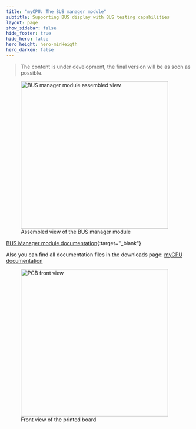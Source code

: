 ```yaml
---
title: "myCPU: The BUS manager module"
subtitle: Supporting BUS display with BUS testing capabilities
layout: page
show_sidebar: false
hide_footer: true
hide_hero: false
hero_height: hero-minHeigth
hero_darken: false
---
```

> The content is under development, the final version will be as soon as possible.

<figure class="center">
    <img src="{{ site.baseurl }}/img/mycpu/modules/bus_manager/busman_assembled_min.png" alt="BUS manager module assembled view" title="Assembled view of the BUS manager module" width="400px">
    <figcaption>Assembled view of the BUS manager module</figcaption>
</figure>

[BUS Manager module documentation](/downloads/technical/myCPU_BUS_Manager_module_full.pdf){:target="_blank"}

Also you can find all documentation files in the downloads page: [myCPU documentation](/pages/en/mycpu/downloads/technical_docs)

<figure class="center">
    <img src="{{ site.baseurl }}/img/mycpu/modules/bus_manager/busman_clear_front_min.png" alt="PCB front view" title="Front view of the printed board" width="400px">
    <figcaption>Front view of the printed board</figcaption>
</figure>

